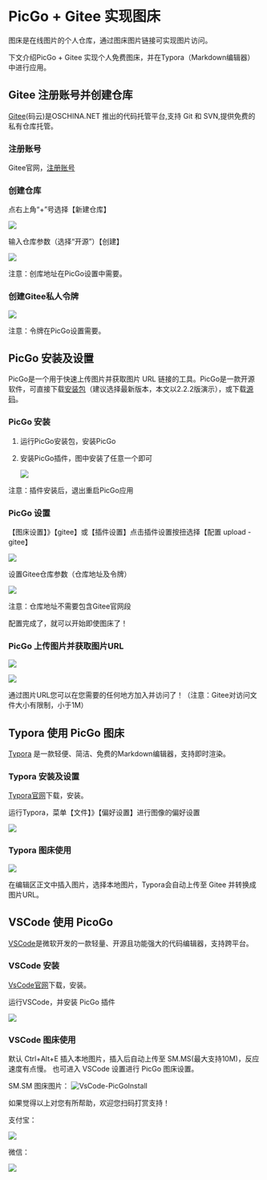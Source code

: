 # PicGo + Gitee 实现图床



图床是在线图片的个人仓库，通过图床图片链接可实现图片访问。

下文介绍PicGo + Gitee 实现个人免费图床，并在Typora（Markdown编辑器）中进行应用。



## Gitee 注册账号并创建仓库

[Gitee](https://gitee.com/)(码云)是OSCHINA.NET 推出的代码托管平台,支持 Git 和 SVN,提供免费的私有仓库托管。



### 注册账号

Gitee官网，[注册账号](https://gitee.com/signup)



### 创建仓库

点右上角“+”号选择【新建仓库】

![](https://gitee.com/kisswind/resouces/raw/master/Images/Gitee-CreateRep.png)

输入仓库参数（选择“开源”）【创建】

![](https://gitee.com/kisswind/resouces/raw/master/Images/Gitee-CreateRepSettings.png)

注意：创库地址在PicGo设置中需要。



### 创建Gitee私人令牌

![](https://gitee.com/kisswind/resouces/raw/master/Images/Gitee-GenToken.png)

注意：令牌在PicGo设置需要。



## PicGo 安装及设置

PicGo是一个用于快速上传图片并获取图片 URL 链接的工具。PicGo是一款开源软件，可直接下载[安装包](https://github.com/Molunerfinn/PicGo/releases)（建议选择最新版本，本文以2.2.2版演示），或下载[源码](https://github.com/Molunerfinn/PicGo)。



### PicGo 安装

1. 运行PicGo安装包，安装PicGo

2. 安装PicGo插件，图中安装了任意一个即可

   ![](https://gitee.com/kisswind/resouces/raw/master/Images/PicGo-GiteeInstall.png)

注意：插件安装后，退出重启PicGo应用



### PicGo 设置

【图床设置】》【gitee】或【插件设置】点击插件设置按扭选择【配置 upload - gitee】

![](https://gitee.com/kisswind/resouces/raw/master/Images/PicGo-GiteeSettings-0.png)



设置Gitee仓库参数（仓库地址及令牌）

![](https://gitee.com/kisswind/resouces/raw/master/Images/PicGo-GiteeSettings.png)

注意：仓库地址不需要包含Gitee官网段

配置完成了，就可以开始即使图床了！



### PicGo 上传图片并获取图片URL

![](https://gitee.com/kisswind/resouces/raw/master/Images/PicGo-Upload.png)

![](https://gitee.com/kisswind/resouces/raw/master/Images/PicGo-Ablumn.png)

通过图片URL您可以在您需要的任何地方加入并访问了！（注意：Gitee对访问文件大小有限制，小于1M）



## Typora 使用 PicGo 图床

[Typora](https://typora.io/) 是一款轻便、简洁、免费的Markdown编辑器，支持即时渲染。

### Typora 安装及设置

[Typora官网](https://typora.io/)下载，安装。

运行Typora，菜单【文件】》【偏好设置】进行图像的偏好设置

![](https://gitee.com/kisswind/resouces/raw/master/Images/Typora-PicGoSettings.png)



 ### Typora 图床使用

![](https://gitee.com/kisswind/resouces/raw/master/Images/Typora-PicGoUpload.png)

在编辑区正文中插入图片，选择本地图片，Typora会自动上传至 Gitee 并转换成图片URL。


## VSCode 使用 PicoGo

[VSCode](https://code.visualstudio.com/)是微软开发的一款轻量、开源且功能强大的代码编辑器，支持跨平台。

### VSCode 安装

[VsCode官网](https://code.visualstudio.com/Download)下载，安装。

运行VSCode，并安装 PicGo 插件

![](https://gitee.com/kisswind/resouces/raw/master/Images/VsCode-PicGoInstall.png)




### VSCode 图床使用

默认 Ctrl+Alt+E 插入本地图片，插入后自动上传至 SM.MS(最大支持10M)，反应速度有点慢。
也可进入 VSCode 设置进行 PicGo 图床设置。

SM.SM 图床图片：
![VsCode-PicGoInstall](https://i.loli.net/2021/07/31/B359athbSJ1jT8i.png)





如果觉得以上对您有所帮助，欢迎您扫码打赏支持！

支付宝：

![](https://gitee.com/kisswind/resouces/raw/master/Images/Pay-Ali-0.png)



微信：

![](https://gitee.com/kisswind/resouces/raw/master/Images/Pay-Webchat-0.png)



